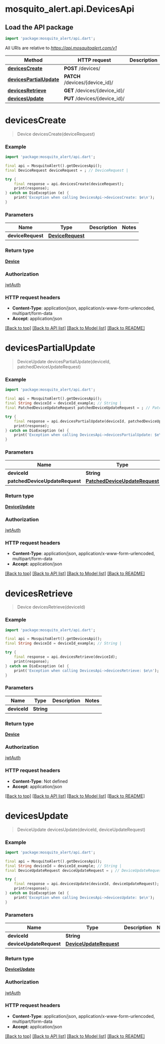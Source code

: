 # mosquito_alert.api.DevicesApi

## Load the API package
```dart
import 'package:mosquito_alert/api.dart';
```

All URIs are relative to *https://api.mosquitoalert.com/v1*

Method | HTTP request | Description
------------- | ------------- | -------------
[**devicesCreate**](DevicesApi.md#devicescreate) | **POST** /devices/ | 
[**devicesPartialUpdate**](DevicesApi.md#devicespartialupdate) | **PATCH** /devices/{device_id}/ | 
[**devicesRetrieve**](DevicesApi.md#devicesretrieve) | **GET** /devices/{device_id}/ | 
[**devicesUpdate**](DevicesApi.md#devicesupdate) | **PUT** /devices/{device_id}/ | 


# **devicesCreate**
> Device devicesCreate(deviceRequest)



### Example
```dart
import 'package:mosquito_alert/api.dart';

final api = MosquitoAlert().getDevicesApi();
final DeviceRequest deviceRequest = ; // DeviceRequest | 

try {
    final response = api.devicesCreate(deviceRequest);
    print(response);
} catch on DioException (e) {
    print('Exception when calling DevicesApi->devicesCreate: $e\n');
}
```

### Parameters

Name | Type | Description  | Notes
------------- | ------------- | ------------- | -------------
 **deviceRequest** | [**DeviceRequest**](DeviceRequest.md)|  | 

### Return type

[**Device**](Device.md)

### Authorization

[jwtAuth](../README.md#jwtAuth)

### HTTP request headers

 - **Content-Type**: application/json, application/x-www-form-urlencoded, multipart/form-data
 - **Accept**: application/json

[[Back to top]](#) [[Back to API list]](../README.md#documentation-for-api-endpoints) [[Back to Model list]](../README.md#documentation-for-models) [[Back to README]](../README.md)

# **devicesPartialUpdate**
> DeviceUpdate devicesPartialUpdate(deviceId, patchedDeviceUpdateRequest)



### Example
```dart
import 'package:mosquito_alert/api.dart';

final api = MosquitoAlert().getDevicesApi();
final String deviceId = deviceId_example; // String | 
final PatchedDeviceUpdateRequest patchedDeviceUpdateRequest = ; // PatchedDeviceUpdateRequest | 

try {
    final response = api.devicesPartialUpdate(deviceId, patchedDeviceUpdateRequest);
    print(response);
} catch on DioException (e) {
    print('Exception when calling DevicesApi->devicesPartialUpdate: $e\n');
}
```

### Parameters

Name | Type | Description  | Notes
------------- | ------------- | ------------- | -------------
 **deviceId** | **String**|  | 
 **patchedDeviceUpdateRequest** | [**PatchedDeviceUpdateRequest**](PatchedDeviceUpdateRequest.md)|  | [optional] 

### Return type

[**DeviceUpdate**](DeviceUpdate.md)

### Authorization

[jwtAuth](../README.md#jwtAuth)

### HTTP request headers

 - **Content-Type**: application/json, application/x-www-form-urlencoded, multipart/form-data
 - **Accept**: application/json

[[Back to top]](#) [[Back to API list]](../README.md#documentation-for-api-endpoints) [[Back to Model list]](../README.md#documentation-for-models) [[Back to README]](../README.md)

# **devicesRetrieve**
> Device devicesRetrieve(deviceId)



### Example
```dart
import 'package:mosquito_alert/api.dart';

final api = MosquitoAlert().getDevicesApi();
final String deviceId = deviceId_example; // String | 

try {
    final response = api.devicesRetrieve(deviceId);
    print(response);
} catch on DioException (e) {
    print('Exception when calling DevicesApi->devicesRetrieve: $e\n');
}
```

### Parameters

Name | Type | Description  | Notes
------------- | ------------- | ------------- | -------------
 **deviceId** | **String**|  | 

### Return type

[**Device**](Device.md)

### Authorization

[jwtAuth](../README.md#jwtAuth)

### HTTP request headers

 - **Content-Type**: Not defined
 - **Accept**: application/json

[[Back to top]](#) [[Back to API list]](../README.md#documentation-for-api-endpoints) [[Back to Model list]](../README.md#documentation-for-models) [[Back to README]](../README.md)

# **devicesUpdate**
> DeviceUpdate devicesUpdate(deviceId, deviceUpdateRequest)



### Example
```dart
import 'package:mosquito_alert/api.dart';

final api = MosquitoAlert().getDevicesApi();
final String deviceId = deviceId_example; // String | 
final DeviceUpdateRequest deviceUpdateRequest = ; // DeviceUpdateRequest | 

try {
    final response = api.devicesUpdate(deviceId, deviceUpdateRequest);
    print(response);
} catch on DioException (e) {
    print('Exception when calling DevicesApi->devicesUpdate: $e\n');
}
```

### Parameters

Name | Type | Description  | Notes
------------- | ------------- | ------------- | -------------
 **deviceId** | **String**|  | 
 **deviceUpdateRequest** | [**DeviceUpdateRequest**](DeviceUpdateRequest.md)|  | 

### Return type

[**DeviceUpdate**](DeviceUpdate.md)

### Authorization

[jwtAuth](../README.md#jwtAuth)

### HTTP request headers

 - **Content-Type**: application/json, application/x-www-form-urlencoded, multipart/form-data
 - **Accept**: application/json

[[Back to top]](#) [[Back to API list]](../README.md#documentation-for-api-endpoints) [[Back to Model list]](../README.md#documentation-for-models) [[Back to README]](../README.md)

